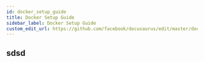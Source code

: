 ```yaml
---
id: docker_setup_guide
title: Docker Setup Guide
sidebar_label: Docker Setup Guide
custom_edit_url: https://github.com/facebook/docusaurus/edit/master/docs/api-doc-markdown.md
---
```


## sdsd
